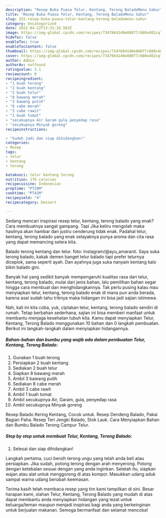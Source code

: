 ```yaml
---
description: "Resep Buka Puasa Telur, Kentang, Terong BaladoMenu Sahur"
title: "Resep Buka Puasa Telur, Kentang, Terong BaladoMenu Sahur"
slug: 252-resep-buka-puasa-telur-kentang-terong-baladomenu-sahur
category: Uncategorized
date: 2022-04-22T13:31:24.563Z
image: https://img-global.cpcdn.com/recipes/7347664140e88077/680x482cq70/telur-kentang-terong-balado-foto-resep-utama.jpg
hideToc: false
enableToc: true
enableTocContent: false
thumbnail: https://img-global.cpcdn.com/recipes/7347664140e88077/680x482cq70/telur-kentang-terong-balado-foto-resep-utama.jpg
cover: https://img-global.cpcdn.com/recipes/7347664140e88077/680x482cq70/telur-kentang-terong-balado-foto-resep-utama.jpg
author: Admin
authorAv: notfound
ratingvalue: 3.1
reviewcount: 8
recipeingredient:
- "1 buah terong"
- "2 buah kentang"
- "2 buah telur"
- "8 bawang merah"
- "3 bawang putih"
- "8 cabe merah"
- "3 cabe rawit"
- "1 buah tomat"
- "secukupnya Air Garam gula penyedap rasa"
- "secukupnya Minyak goreng"
recipeinstructions:

- "Sudah jadi dan siap dihidangkan!"
categories:
- Resep
tags:
- telur
- kentang
- terong

katakunci: telur kentang terong 
nutrition: 176 calories
recipecuisine: Indonesian
preptime: "PT20M"
cooktime: "PT42M"
recipeyield: "4"
recipecategory: Dessert

---
```



Sedang mencari inspirasi resep telur, kentang, terong balado yang enak? Cara membuatnya sangat gampang. Tapi Jika keliru mengolah maka hasilnya akan hambar dan justru cenderung tidak enak. Padahal telur, kentang, terong balado yang enak selayaknya punya aroma dan cita rasa yang dapat memancing selera kita.


Balado terong kentang dan telur. foto: Instagram/@ayu_amaranti. Saya suka terong balado, kakak demen banget telur balado tapi prefer telurnya diceplok, sama seperti ayah. Dan ayahnya juga suka nanyain kentang kalo bikin balado gini.

Banyak hal yang sedikit banyak mempengaruhi kualitas rasa dari telur, kentang, terong balado, mulai dari jenis bahan, lalu pemilihan bahan segar hingga cara membuat dan menghidangkannya. Tak perlu pusing kalau mau menyiapkan telur, kentang, terong balado enak di mana pun anda berada, karena asal sudah tahu triknya maka hidangan ini bisa jadi sajian istimewa.


Nah, kali ini kita coba, yuk, ciptakan telur, kentang, terong balado sendiri di rumah. Tetap berbahan sederhana, sajian ini bisa memberi manfaat untuk membantu menjaga kesehatan tubuh kita. Kamu dapat menyiapkan Telur, Kentang, Terong Balado menggunakan 10 bahan dan 0 langkah pembuatan. Berikut ini langkah-langkah dalam menyiapkan hidangannya.

<!--inarticleads1-->

##### Bahan-bahan dan bumbu yang wajib ada dalam pembuatan Telur, Kentang, Terong Balado:

1. Gunakan 1 buah terong
1. Persiapkan 2 buah kentang
1. Sediakan 2 buah telur
1. Siapkan 8 bawang merah
1. Ambil 3 bawang putih
1. Sediakan 8 cabe merah
1. Ambil 3 cabe rawit
1. Ambil 1 buah tomat
1. Ambil secukupnya Air, Garam, gula, penyedap rasa
1. Ambil secukupnya Minyak goreng


Resep Balado Kering Kentang, Cocok untuk. Resep Dendeng Balado, Pakai Bagian Paha. Resep Teri Jengki Balado, Stok Lauk. Cara Menyiapkan Bahan dan Bumbu Balado Terong Campur Telur. 

<!--inarticleads2-->

##### Step by step untuk membuat Telur, Kentang, Terong Balado:


1. Selesai dan siap dihidangkan!

Langkah pertama, cuci bersih terong ungu yang telah anda beli atau persiapkan. Jika sudah, potong terong dengan arah menyerong. Potong dengan ketebalan sesuai dengan yang anda inginkan. Setelah itu, siapkan wajan atau alat untuk menggoreng di atas kompor. Masukkan udang aduk sampai warna udang berubah keemasan. 

Terima kasih telah membaca resep yang tim kami tampilkan di sini. Besar harapan kami, olahan Telur, Kentang, Terong Balado yang mudah di atas dapat membantu anda menyiapkan hidangan yang lezat untuk keluarga/teman maupun menjadi inspirasi bagi anda yang berkeinginan untuk berjualan makanan. Semoga bermanfaat dan selamat mencoba!
